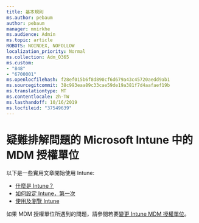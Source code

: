 ```yaml
---
title: 基本規則
ms.author: pebaum
author: pebaum
manager: mnirkhe
ms.audience: Admin
ms.topic: article
ROBOTS: NOINDEX, NOFOLLOW
localization_priority: Normal
ms.collection: Adm_O365
ms.custom:
- "848"
- "6700001"
ms.openlocfilehash: f28ef015b6f8d890cf6d679a43c45720aedd9ab1
ms.sourcegitcommit: 38c993eaa89c33cae59de19a381f7d4aafaef19b
ms.translationtype: MT
ms.contentlocale: zh-TW
ms.lasthandoff: 10/16/2019
ms.locfileid: "37549639"
---
```

# <a name="troubleshoot-issues-with-mdm-authority-in-microsoft-intune"></a>疑難排解問題的 Microsoft Intune 中的 MDM 授權單位

以下是一些實用文章開始使用 Intune:

- [什麼是 Intune？](https://docs.microsoft.com/intune/what-is-intune)
- [如何設定 Intune，第一次](https://docs.microsoft.com/intune/setup-steps)
- [使用及瀏覽 Intune](https://docs.microsoft.com/intune/tutorial-walkthrough-intune-portal)

如果 MDM 授權單位所遇到的問題，請參閱若要[變更 Intune MDM 授權單位](https://docs.microsoft.com/alchemyinsights/change-mdm-authority)。